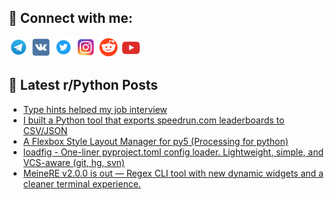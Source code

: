 ## 🔎 Connect with me:
[<img src="https://github.com/bullbesh/bullbesh/blob/main/images/Telegram.png" width="32" height="32" />](https://t.me/bullbesh)
[<img src="https://github.com/bullbesh/bullbesh/blob/main/images/VK.png" width="32" height="32" />](https://vk.com/bullbesh)
[<img src="https://github.com/bullbesh/bullbesh/blob/main/images/Twitter.png" width="32" height="32" />](https://twitter.com/bullbesh1)
[<img src="https://github.com/bullbesh/bullbesh/blob/main/images/Instagram.png" width="32" height="32" />](https://www.instagram.com/bullbesh)
[<img src="https://github.com/bullbesh/bullbesh/blob/main/images/Reddit.png" width="32" height="32" />](https://www.reddit.com/user/bullbesh)
[<img src="https://github.com/bullbesh/bullbesh/blob/main/images/YouTube.png" width="32" height="32" />](https://www.youtube.com/channel/UCtfjRs6uzgq5mfm8S06WTcg)

## 📕 Latest r/Python Posts
<!-- BLOG-POST-LIST:START -->
- [Type hints helped my job interview](https://www.reddit.com/r/Python/comments/1m01h82/type_hints_helped_my_job_interview/)
- [I built a Python tool that exports speedrun.com leaderboards to CSV/JSON](https://www.reddit.com/r/Python/comments/1lzvtnk/i_built_a_python_tool_that_exports_speedruncom/)
- [A Flexbox Style Layout Manager for py5 &lpar;Processing for python&rpar;](https://www.reddit.com/r/Python/comments/1lzubo6/a_flexbox_style_layout_manager_for_py5_processing/)
- [loadfig - One-liner pyproject.toml config loader. Lightweight, simple, and VCS-aware &lpar;git, hg, svn&rpar;](https://www.reddit.com/r/Python/comments/1lzr991/loadfig_oneliner_pyprojecttoml_config_loader/)
- [MeineRE v2.0.0 is out — Regex CLI tool with new dynamic widgets and a cleaner terminal experience.](https://www.reddit.com/r/Python/comments/1lzo7o1/meinere_v200_is_out_regex_cli_tool_with_new/)
<!-- BLOG-POST-LIST:END -->
